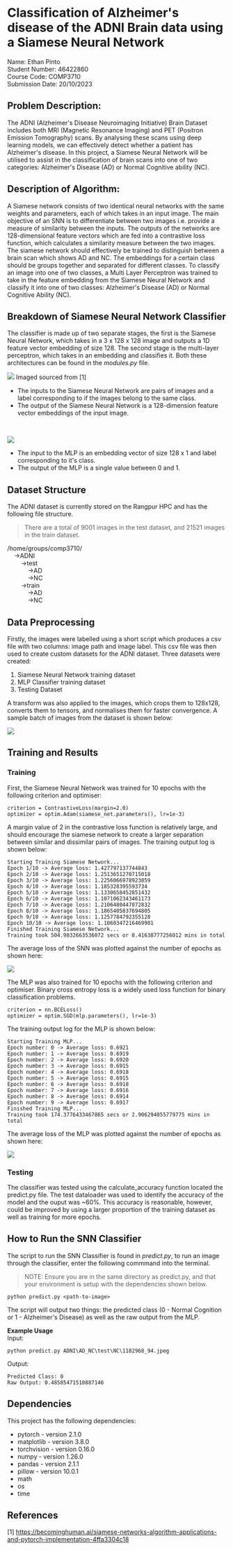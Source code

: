 # Classification of Alzheimer's disease of the ADNI Brain data using a Siamese Neural Network

Name: Ethan Pinto<br>
Student Number: 46422860<br>
Course Code: COMP3710<br>
Submission Date: 20/10/2023

## Problem Description:
The ADNI (Alzheimer's Disease Neuroimaging Initiative) Brain Dataset includes both MRI (Magnetic Resonance Imaging) and PET (Positron Emission Tomography) scans. By analysing these scans using deep learning models, we can effectively detect whether a patient has Alzheimer's disease. In this project, a Siamese Neural Network will be utilised to assist in the classification of brain scans into one of two categories: Alzheimer's Disease (AD) or Normal Cognitive ability (NC).

## Description of Algorithm: 
A Siamese network consists of two identical neural networks with the same weights and parameters, each of which takes in an input image. The main objective of an SNN is to differentiate between two images i.e. provide a measure of similarity between the inputs. The outputs of the networks are 128-dimensional feature vectors which are fed into a contrastive loss function, which calculates a similarity measure between the two images. The siamese network should effectively be trained to distinguish between a brain scan which shows AD and NC. The embeddings for a certain class should be groups together and separated for different classes. To classify an image into one of two classes, a Multi Layer Perceptron was trained to take in the feature embedding from the Siamese Neural Network and classify it into one of two classes: Alzheimer's Disease (AD) or Normal Cognitive Ability (NC).

## Breakdown of Siamese Neural Network Classifier
The classifier is made up of two separate stages, the first is the Siamese Neural Network, which takes in a 3 x 128 x 128 image and outputs a 1D feature vector embedding of size 128. The second stage is the multi-layer perceptron, which takes in an embedding and classifies it. Both these architectures can be found in the <i>modules.py</i> file.


![](siamese_diagram.png) Imaged sourced from [1]
* The inputs to the Siamese Neural Network are pairs of images and a label corresponding to if the images belong to the same class.
* The output of the Siamese Neural Network is a 128-dimension feature vector embeddings of the input image.

<br>

![](MLP_Diagram.png)

* The input to the MLP is an embedding vector of size 128 x 1 and label corresponding to it's class.
* The output of the MLP is a single value between 0 and 1.


## Dataset Structure
The ADNI dataset is currently stored on the Rangpur HPC and has the following file structure.

> There are a total of 9001 images in the test dataset, and 21521 images in the train dataset.

/home/groups/comp3710/<br>
&nbsp;&nbsp;&nbsp;&nbsp;->ADNI<br>
&nbsp;&nbsp;&nbsp;&nbsp;&nbsp;&nbsp;&nbsp;&nbsp;->test<br>
&nbsp;&nbsp;&nbsp;&nbsp;&nbsp;&nbsp;&nbsp;&nbsp;&nbsp;&nbsp;&nbsp;&nbsp;->AD<br>
&nbsp;&nbsp;&nbsp;&nbsp;&nbsp;&nbsp;&nbsp;&nbsp;&nbsp;&nbsp;&nbsp;&nbsp;->NC<br>
&nbsp;&nbsp;&nbsp;&nbsp;&nbsp;&nbsp;&nbsp;&nbsp;->train<br>
&nbsp;&nbsp;&nbsp;&nbsp;&nbsp;&nbsp;&nbsp;&nbsp;&nbsp;&nbsp;&nbsp;&nbsp;->AD<br>
&nbsp;&nbsp;&nbsp;&nbsp;&nbsp;&nbsp;&nbsp;&nbsp;&nbsp;&nbsp;&nbsp;&nbsp;->NC<br>


## Data Preprocessing
Firstly, the images were labelled using a short script which produces a csv file with two columns: image path and image label. This csv file was then used to create custom datasets for the ADNI dataset. Three datasets were created:
1. Siamese Neural Network training dataset
2. MLP Classifier training dataset
3. Testing Dataset

A transform was also applied to the images, which crops them to 128x128, converts them to tensors, and normalises them for faster convergence. A sample batch of images from the dataset is shown below:

![](Sample_Data.png)

## Training and Results
### Training
First, the Siamese Neural Network was trained for 10 epochs with the following criterion and optimiser:
```
criterion = ContrastiveLoss(margin=2.0)
optimizer = optim.Adam(siamese_net.parameters(), lr=1e-3)
```

A margin value of 2 in the contrastive loss function is relatively large, and should encourage the siamese network to create a larger separation between similar and dissimilar pairs of images. The training output log is shown below:
```
Starting Training Siamese Network...
Epoch 1/10 -> Average loss: 1.427797137744843
Epoch 2/10 -> Average loss: 1.2513651270715018
Epoch 3/10 -> Average loss: 1.2256066978923859
Epoch 4/10 -> Average loss: 1.185328395593734
Epoch 5/10 -> Average loss: 1.1330658452851432
Epoch 6/10 -> Average loss: 1.1071062343461173
Epoch 7/10 -> Average loss: 1.2106480447072832
Epoch 8/10 -> Average loss: 1.1865405837694805
Epoch 9/10 -> Average loss: 1.1257784792355128
Epoch 10/10 -> Average loss: 1.1060347216469901
Finished Training Siamese Network...
Training took 504.9832663536072 secs or 8.41638777256012 mins in total
```

The average loss of the SNN was plotted against the number of epochs as shown here:

![](Siamese_loss.png)

The MLP was also trained for 10 epochs with the following criterion and optimiser. Binary cross entropy loss is a widely used loss function for binary classification problems.

```
criterion = nn.BCELoss()
optimizer = optim.SGD(mlp.parameters(), lr=1e-3)
```

The training output log for the MLP is shown below:
```
Starting Training MLP...
Epoch number: 0 -> Average loss: 0.6921
Epoch number: 1 -> Average loss: 0.6919
Epoch number: 2 -> Average loss: 0.6920
Epoch number: 3 -> Average loss: 0.6915
Epoch number: 4 -> Average loss: 0.6918
Epoch number: 5 -> Average loss: 0.6915
Epoch number: 6 -> Average loss: 0.6918
Epoch number: 7 -> Average loss: 0.6916
Epoch number: 8 -> Average loss: 0.6914
Epoch number: 9 -> Average loss: 0.6917
Finished Training MLP...
Training took 174.3776433467865 secs or 2.906294055779775 mins in total
```

The average loss of the MLP was plotted against the number of epochs as shown here:

![](mlp_loss.png)

### Testing
The classifier was tested using the calculate_accuracy function located the predict.py file. The test dataloader was used to identify the accuracy of the model and the ouput was ~60%. This accuracy is reasonable, however, could be improved by using a larger proportion of the training dataset as well as training for more epochs.

## How to Run the SNN Classifier
The script to run the SNN Classifier is found in <i>predict.py</i>, to run an image through the classifier, enter the following commmand into the terminal.
> NOTE: Ensure you are in the same directory as predict.py, and that your environment is setup with the dependencies shown below.


```
python predict.py <path-to-image>
```

The script will output two things: the predicted class (0 - Normal Cognition or 1 - Alzheimer's Disease) as well as the raw output from the MLP. 

<b>Example Usage</b><br>
Input:
```
python predict.py ADNI\AD_NC\test\NC\1182968_94.jpeg
```

Output:
```
Predicted Class: 0
Raw Output: 0.48585471510887146
```


## Dependencies
This project has the following dependencies:

* pytorch - version 2.1.0
* matplotlib - version 3.8.0
* torchvision - version 0.16.0
* numpy - version 1.26.0
* pandas - version 2.1.1
* pillow - version 10.0.1
* math
* os
* time



## References

[1] https://becominghuman.ai/siamese-networks-algorithm-applications-and-pytorch-implementation-4ffa3304c18